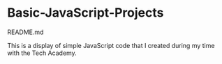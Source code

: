 # Basic-JavaScript-Projects
README.md


This is a display of simple JavaScript code that I created during my time with the Tech Academy.
